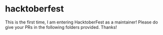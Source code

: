 # hacktoberfest
This is the first time, I am entering HacktoberFest as a maintainer! Please do give your PRs in the following folders provided. Thanks!
